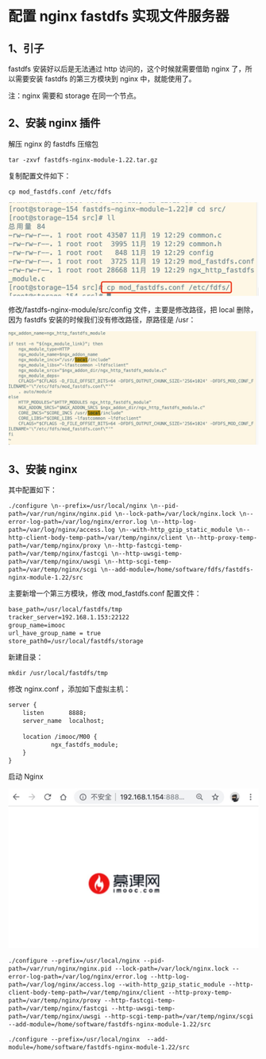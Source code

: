 # 配置 nginx fastdfs 实现文件服务器

## 1、引子

fastdfs 安装好以后是无法通过 http 访问的，这个时候就需要借助 nginx 了，所以需要安装 fastdfs 的第三方模块到 nginx 中，就能使用了。

注：nginx 需要和 storage 在同一个节点。

## 2、安装 nginx 插件

解压 nginx 的 fastdfs 压缩包

```
tar -zxvf fastdfs-nginx-module-1.22.tar.gz
```

复制配置文件如下：

```
cp mod_fastdfs.conf /etc/fdfs
```

![输入图片说明](../img/11.jpg)

修改/fastdfs-nginx-module/src/config 文件，主要是修改路径，把 local 删除，因为 fastdfs 安装的时候我们没有修改路径，原路径是 /usr：

![输入图片说明](../img/12.jfif)

## 3、安装 nginx

其中配置如下：

```
./configure \n--prefix=/usr/local/nginx \n--pid-path=/var/run/nginx/nginx.pid \n--lock-path=/var/lock/nginx.lock \n--error-log-path=/var/log/nginx/error.log \n--http-log-path=/var/log/nginx/access.log \n--with-http_gzip_static_module \n--http-client-body-temp-path=/var/temp/nginx/client \n--http-proxy-temp-path=/var/temp/nginx/proxy \n--http-fastcgi-temp-path=/var/temp/nginx/fastcgi \n--http-uwsgi-temp-path=/var/temp/nginx/uwsgi \n--http-scgi-temp-path=/var/temp/nginx/scgi \n--add-module=/home/software/fdfs/fastdfs-nginx-module-1.22/src
```

主要新增一个第三方模块，修改 mod_fastdfs.conf 配置文件：

```
base_path=/usr/local/fastdfs/tmp
tracker_server=192.168.1.153:22122
group_name=imooc
url_have_group_name = true
store_path0=/usr/local/fastdfs/storage
```

新建目录：

```
mkdir /usr/local/fastdfs/tmp
```

修改 nginx.conf ，添加如下虚拟主机：

```
server {
    listen       8888;
    server_name  localhost;

    location /imooc/M00 {
            ngx_fastdfs_module;
    }
}
```

启动 Nginx

![输入图片说明](../img/13.jpg)

```
./configure --prefix=/usr/local/nginx --pid-path=/var/run/nginx/nginx.pid --lock-path=/var/lock/nginx.lock --error-log-path=/var/log/nginx/error.log --http-log-path=/var/log/nginx/access.log --with-http_gzip_static_module --http-client-body-temp-path=/var/temp/nginx/client --http-proxy-temp-path=/var/temp/nginx/proxy --http-fastcgi-temp-path=/var/temp/nginx/fastcgi --http-uwsgi-temp-path=/var/temp/nginx/uwsgi --http-scgi-temp-path=/var/temp/nginx/scgi --add-module=/home/software/fastdfs-nginx-module-1.22/src

```

```
./configure --prefix=/usr/local/nginx  --add-module=/home/software/fastdfs-nginx-module-1.22/src
```
